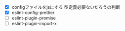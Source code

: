 - [x] configファイルをjsにする
    型定義必要ないだろうの判断
- [x] eslint-config-prettier
- [ ] eslint-plugin-promise
- [ ] eslint-plugin-import-x